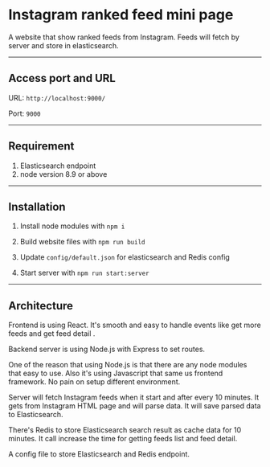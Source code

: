 # Instagram ranked feed mini page

A website that show ranked feeds from Instagram. Feeds will fetch by server and store in elasticsearch.

---

## Access port and URL

URL: `http://localhost:9000/`

Port: `9000`

---

## Requirement

1. Elasticsearch endpoint
2. node version 8.9 or above

---

## Installation

1. Install node modules with `npm i`

2. Build website files with `npm run build`

3. Update `config/default.json` for elasticsearch and Redis config

4. Start server with `npm run start:server`

---

## Architecture

Frontend is using React. It's smooth and easy to handle events like get more feeds and get feed detail .

Backend server is using Node.js with Express to set routes.

One of the reason that using Node.js is that there are any node modules that easy to use. Also it's using Javascript that same us frontend framework. No pain on setup different environment.

Server will fetch Instagram feeds when it start and after every 10 minutes. It gets from Instagram HTML page and will parse data. It will save parsed data to Elasticsearch.

There's Redis to store Elasticsearch search result as cache data for 10 minutes. It call increase the time for getting feeds list and feed detail.

A config file to store Elasticsearch and Redis endpoint.
